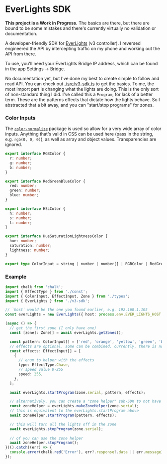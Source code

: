 # EverLights SDK

**This project is a Work in Progress.** The basics are there, but there are bound to be some mistakes and there's currently virtually no validation or documentation.

A developer-friendly SDK for [EverLights](https://myeverlights.com/) (v3 controller). I reversed engineered the API by intercepting traffic on my phone and working out the API from there. 

To use, you'll need your EverLights Bridge IP address, which can be found in the app Settings -> Bridge.

No documentation yet, but I've done my best to create simple to follow and read API. You can check out [./src/v3-sdk.ts](./src/v3-sdk.ts) to get the basics. To me, the most import part is changing what the lights are doing. This is the only sort of non-standard thing I did. I've called this a `Program`, for lack of a better term. These are the patterns effects that dictate how the lights behave. So I abstracted that a bit away, and you can "start/stop programs" for zones.

### Color Inputs

The [`color-normalize`](https://github.com/colorjs/color-normalize) package is used so allow for a very wide array of color inputs. Anything that's valid in CSS can be used here (pass in the string, e.g. `rgb(0, 0, 0)`), as well as array and object values. Transparencies are ignored.

```ts
export interface RGBColor {
  r: number;
  g: number;
  b: number;
}

export interface RedGreenBlueColor {
  red: number;
  green: number;
  blue: number;
}

export interface HSLColor {
  h: number;
  s: number;
  l: number;
}

export interface HueSaturationLightnessColor {
  hue: number;
  saturation: number;
  lightness: number;
}

export type ColorInput = string | number | number[] | RGBColor | RedGreenBlueColor | HSLColor | HueSaturationLightnessColor;
```

### Example

```ts
import chalk from 'chalk';
import { EffectType } from './const';
import { ColorInput, EffectInput, Zone } from './types';
import { EverLights } from './v3-sdk';

// `host` would be the one you found earlier, e.g. 192.168.1.105
const everLights = new EverLights({ host: process.env.EVER_LIGHTS_HOST! });

(async () => {
  // get the first zone (I only have one)
  const [zone]: Zone[] = await everLights.getZones();

  const pattern: ColorInput[] = ['red', 'orange', 'yellow', 'green', 'blue', 'purple'];
  // effects are optional. some can be combined. currently, there is no input validation
  const effects: EffectInput[] = [
    {
      // enum to helper with the effects
      type: EffectType.Chase,
      // speed value 0-255
      speed: 255,
    },
  ];

  await everLights.startProgram(zone.serial, pattern, effects);

  // alternatively, you can create a "zone helper" sub-SDK to not have to keep passing the serial around
  const zoneHelper = everLights.makeZoneHelper(zone.serial);
  // this is equivalent to the everLights.startProgram above
  await zoneHelper.startProgram(pattern, effects);

  // this will turn all the lights off in the zone
  await everLights.stopProgram(zone.serial);
  
  // of you can use the zone helper
  await zoneHelper.stopProgram();
})().catch((err) => {
  console.error(chalk.red('Error'), err?.response?.data || err.message);
});
```
